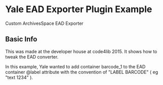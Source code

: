 Yale EAD Exporter Plugin Example
==============================

Custom ArchivesSpace EAD Exporter 

## Basic Info


This was made at the developer house at code4lib 2015. It shows how to tweak
the EAD converter.

In this example, Yale wanted to add container barcode_1 to the EAD container
@label attribute with the convention of "LABEL BARCODE" ( eg "text 1234" ).
